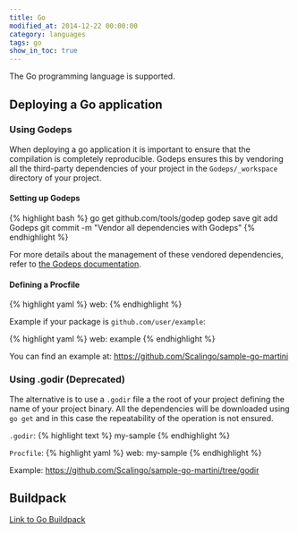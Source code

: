 ```yaml
---
title: Go
modified_at: 2014-12-22 00:00:00
category: languages
tags: go
show_in_toc: true
---
```


The Go programming language is supported.

## Deploying a Go application

### Using Godeps

When deploying a go application it is important to ensure that the
compilation is completely reproducible.  Godeps ensures this by vendoring
all the third-party dependencies of your project in the `Godeps/_workspace`
directory of your project.

#### Setting up Godeps

{% highlight bash %}
go get github.com/tools/godep
godep save <package of your project>
git add Godeps
git commit -m "Vendor all dependencies with Godeps"
{% endhighlight %}

For more details about the management of these vendored dependencies,
refer to [the Godeps documentation](https://github.com/tools/godep).

#### Defining a Procfile

{% highlight yaml %}
web: <base package name>
{% endhighlight %}

Example if your package is `github.com/user/example`:

{% highlight yaml %}
web: example
{% endhighlight %}

You can find an example at: https://github.com/Scalingo/sample-go-martini

### Using .godir (Deprecated)

The alternative is to use a `.godir` file a the root of your project
defining the name of your project binary. All the dependencies will be
downloaded using `go get` and in this case the repeatability of the
operation is not ensured.

`.godir`:
{% highlight text %}
my-sample
{% endhighlight %}

`Procfile`:
{% highlight yaml %}
web: my-sample
{% endhighlight %}

Example: https://github.com/Scalingo/sample-go-martini/tree/godir

## Buildpack

[Link to Go Buildpack](https://github.com/kr/heroku-buildpack-go)
